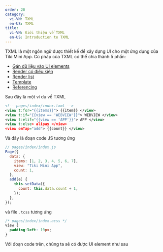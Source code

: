 ```yaml
---
order: 20
category:
  vi-VN: TXML
  en-US: TXML
title:
  vi-VN: Giới thiệu về TXML
  en-US: Introduction to TXML
---
```


TXML là một ngôn ngữ được thiết kế để xây dựng UI cho một ứng dụng của Tiki Mini App.
Cú pháp của TXML có thể chia thành 5 phần:

- [Gán dữ liệu vào UI elements](/docs/framework/txml/data-binding)
- [Render có điều kiện](/docs/framework/txml/conditional-rendering)
- [Render list](/docs/framework/txml/list-rendering)
- [Template](/docs/framework/txml/template)
- [Referencing](/docs/framework/txml/referencing)

Sau đây là một ví dụ về TXML

```xml
<!-- pages/index/index.txml -->
<view t:for="{{items}}"> {{item}} </view>
<view t:if="{{view == 'WEBVIEW'}}"> WEBVIEW </view>
<view t:elif="{{view == 'APP'}}"> APP </view>
<view t:else> alipay </view>
<view onTap="add"> {{count}} </view>
```

Và đây là đoạn code JS tương ứng

```js
// pages/index/index.js
Page({
  data: {
    items: [1, 2, 3, 4, 5, 6, 7],
    view: "Tiki Mini App",
    count: 1,
  },
  add(e) {
    this.setData({
      count: this.data.count + 1,
    });
  },
});
```

và file `.tcss` tương ứng

```css
/* pages/index/index.acss */
view {
  padding-left: 10px;
}
```

Với đoạn code trên, chúng ta sẽ có được UI element như sau
